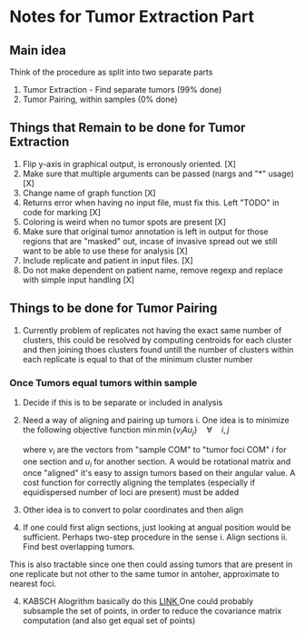 # Notes for Tumor Extraction Part

## Main idea
Think of the procedure as split into two separate parts
1. Tumor Extraction - Find separate tumors (99% done) 
2. Tumor Pairing, within samples (0% done)

## Things that Remain to be done for Tumor Extraction

1. Flip y-axis in graphical output, is erronously oriented. [X]
2. Make sure that multiple arguments can be passed (nargs and "\*" usage) [X]
3. Change name of graph function [X]
4. Returns error when having no input file, must fix this. Left "TODO" in code for marking [X]
5. Coloring is weird when no tumor spots are present [X]
6. Make sure that original tumor annotation is left in output for those regions that are "masked" out, incase of invasive spread out we still want to be able to use these for analysis [X]
7. Include replicate and patient in input files. [X]
8. Do not make dependent on patient name, remove regexp and replace with simple input handling [X]

## Things to be done for Tumor Pairing

1. Currently problem of replicates not having the exact same number of clusters, this could be resolved by computing centroids for each cluster and then joining thoes clusters found untill the number of clusters within each replicate is equal to that of the minimum cluster number


### Once Tumors equal tumors within sample
1. Decide if this is to be separate or included in analysis
2. Need a way of aligning and pairing up tumors
 i. One idea is to minimize the following objective function 
    $\min \min\Big\{ v_iAu_j\Big\} \quad \forall \quad i,j$

    where $v_i$ are the vectors from "sample COM" to "tumor foci COM" $i$ for one section and $u_i$ for another section. A would be rotational matrix and once "aligned" it's easy to assign tumors based on
    their angular value. A cost function for correctly aligning the templates (especially if equidispersed number of loci are present) must be added
 2. Other idea is to convert to polar coordinates and then align
 3. If one could first align sections, just looking at angual position would be sufficient. Perhaps two-step procedure in the sense
  i. Align sections
  ii. Find best overlapping tumors.

  This is also tractable since one then could assing tumors that are present in one replicate but not other to the same tumor in antoher, approximate to nearest foci.
 
 4. KABSCH Alogrithm basically do this <a href="https://cnx.org/contents/HV-RsdwL@23/Molecular-Distance-Measures"> LINK </a> One could probably subsample the set of points, in order
 to reduce the covariance matrix computation (and also get equal set of points)
